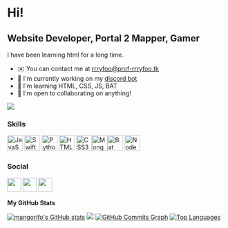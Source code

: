 # Hi!
## Website Developer, Portal 2 Mapper, Gamer  
I have been learning html for a long time.  
* ✉️  You can contact me at [rrryfoo@prof-rrryfoo.tk](mailto:rrryfoo@prof-rrryfoo.tk) 
* 🚀  I'm currently working on my [discord bot](https://prof-rrryfoo.tk/mbrdc)
* 🧠  I'm learning HTML, CSS, JS, BAT
* 🤝  I'm open to collaborating on anything!

<a href="https://www.github.com/mangorifo" target="_blank" rel="noreferrer"><img src="https://img.shields.io/github/followers/mangorifo?logo=github&style=for-the-badge&color=ef4444&labelColor=171717" /></a>
### Skills  

<p align="left"> <a href="https://developer.mozilla.org/en-US/docs/Web/JavaScript" target="_blank" rel="noreferrer"><img src="https://raw.githubusercontent.com/danielcranney/readme-generator/main/public/icons/skills/javascript-colored.svg" width="36" height="36" alt="JavaScript" /></a> <a href="https://developer.apple.com/swift/" target="_blank" rel="noreferrer"><img src="https://raw.githubusercontent.com/danielcranney/readme-generator/main/public/icons/skills/swift-colored.svg" width="36" height="36" alt="Swift" /></a> <a href="https://www.python.org/" target="_blank" rel="noreferrer"><img src="https://raw.githubusercontent.com/danielcranney/readme-generator/main/public/icons/skills/python-colored.svg" width="36" height="36" alt="Python" /></a> <a href="https://developer.mozilla.org/en-US/docs/Glossary/HTML5" target="_blank" rel="noreferrer"><img src="https://raw.githubusercontent.com/danielcranney/readme-generator/main/public/icons/skills/html5-colored.svg" width="36" height="36" alt="HTML5" /></a> <a href="https://www.w3.org/TR/CSS/#css" target="_blank" rel="noreferrer"><img src="https://raw.githubusercontent.com/danielcranney/readme-generator/main/public/icons/skills/css3-colored.svg" width="36" height="36" alt="CSS3" /></a><a href="https://www.mongodb.com/" target="_blank" rel="noreferrer"><img src="https://raw.githubusercontent.com/danielcranney/readme-generator/main/public/icons/skills/mongodb-colored.svg" width="36" height="36" alt="MongoDB" /></a><a href="https://en.wikipedia.org/wiki/Batch_file" target="_blank" rel="noreferrer"><img src="https://upload.wikimedia.org/wikipedia/en/7/7c/Batch_file_icon.png" width="36" height="36" alt="Bat" /></a>
<a href="https://nodejs.org/en/" target="_blank" rel="noreferrer"><img src="https://raw.githubusercontent.com/danielcranney/readme-generator/main/public/icons/skills/nodejs-colored.svg" width="36" height="36" alt="NodeJS" /></a> </p>

### Social 
 
 <p align="left"> <a href="https://discord.com/users/rrryfoo#8618" target="_blank" rel="noreferrer"><img src="https://raw.githubusercontent.com/danielcranney/readme-generator/main/public/icons/socials/discord.svg" width="32" height="32" /></a> <a href="https://www.github.com/mangorifo" target="_blank" rel="noreferrer"><img src="https://raw.githubusercontent.com/danielcranney/readme-generator/main/public/icons/socials/github.svg" width="32" height="32" /></a> <a href="https://www.twitter.com/rrryfoo" target="_blank" rel="noreferrer"><img src="https://raw.githubusercontent.com/danielcranney/readme-generator/main/public/icons/socials/twitter.svg" width="32" height="32" /></a></p>

<b>My GitHub Stats</b>

<a href="http://www.github.com/mangorifo"><img src="https://github-readme-stats.vercel.app/api?username=mangorifo&show_icons=true&hide=&count_private=true&title_color=64748b&text_color=64748b&icon_color=ef4444&bg_color=171717&hide_border=true&show_icons=true" alt="mangorifo's GitHub stats" /></a>
<a href="http://www.github.com/mangorifo"><img src="https://github-readme-streak-stats.herokuapp.com/?user=mangorifo&stroke=64748b&background=171717&ring=64748b&fire=64748b&currStreakNum=64748b&currStreakLabel=64748b&sideNums=64748b&sideLabels=64748b&dates=64748b&hide_border=true" /></a>
<a href="http://www.github.com/mangorifo"><img src="https://activity-graph.herokuapp.com/graph?username=mangorifo&bg_color=171717&color=64748b&line=ef4444&point=64748b&area_color=171717&area=true&hide_border=true&custom_title=GitHub%20Commits%20Graph" alt="GitHub Commits Graph" /></a>
<a href="https://github.com/mangorifo" align="left"><img src="https://github-readme-stats.vercel.app/api/top-langs/?username=mangorifo&langs_count=10&title_color=64748b&text_color=64748b&icon_color=ef4444&bg_color=171717&hide_border=true&locale=en&custom_title=Most%20Used%20Programming%20Languages" alt="Top Languages" /></a>
